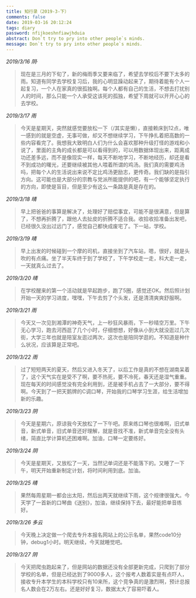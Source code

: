 ```yaml
---
title: 知行录（2019-3-下）
comments: false
date: 2019-03-16 20:12:24
tags: diary
password: nfijkoeshnfiawjhduia
abstract: Don`t try to pry into other people`s minds.
message: Don`t try to pry into other people`s minds.
---
```


*2019/3/16 阴·*

> 现在是三月的下旬了，新的梅雨季又要来临了，希望去学校后不要下太多的雨。知道有同学去学校复习后，我的心明显躁动起来了，期待着能有个人一起复习，一个人在家真的很孤独啊。每个人都有自己的生活，不想去打扰别人的时间，那么只能一个人承受这该死的孤独，希望下周就可以开开心心的去学校。

*2019/3/17 雨*

> 今天是星期天，突然就感觉要放松一下（/其实是懒），直接赖床到12点，唯一感到的就是空虚，无事可做，却又不想继续学习，下午挣扎着把高数的一些内容看完了。我想我大致明白人们为什么会喜欢那种升级打怪的游戏和小说了，里面的主角的成长都是可以看得到的，可以用数据体现出来，距离成功还差多远，而不是像现实一样，每天不断地学习，不断地经历，却还是看不到成功的曙光，还要继续被其他人喂着所谓的鸡汤。我们真的需要鸡汤吗，把每个人的生活说出来说不定比鸡汤更励志，更传奇。我们缺的是指引方向。这可能也是大部分的宗教与党派所能提供的吧，有一个能够坚定执行的方向，即使是盲目，但是至少有这么一条路是真是存在的。

*2019/3/18 晴*

> 早上把爸爸的事算是解决了，处理好了赔偿事宜，可能不是很满意，但是算了，不想再折腾了，跟他人去扯皮的折腾不适合我。收拾收拾准备出发吧，已经很久没出过远门了，感觉自己都快成废宅了。下一站，学校。

*2019/3/19 晴*

> 早上出发的时候碰到一个摩的司机，直接坐到了汽车站，嗯，很好，就是头吹的有点痛。坐了半天车终于到了学校了，下午学校走一走，科大走一走，一天就真么过去了。

*2019/3/20 晴*

> 在学校醒来的第一个活动就是早起跑步，跑了5圈，感觉还OK。然后照计划开始一天的学习进度，嘿嘿，下午去剪了个头发，还是清清爽爽舒服啊。

*2019/3/21 雨*

> 今天又一次见到湘潭的神奇天气，上一秒狂风暴雨，下一秒晴空万里。下午无心学习，跑去河西逛了几个小时，仔细想想，好像从小到大就没逛过几次街，大学三年也就是陪室友逛过两次，这次也是陪同学逛的。不知道是种什么状况，应该算是正常吧。

*2019/3/22 雨*

> 过了短短两天的夏天，然后又进入冬天了，以后工作是真的不想在湖南呆着了，这个天气实在是受不了啊，要不热死，要不冷死，春天还是湿气重重。现在每天的时间感觉没有完全利用到，还是被手机占去了一大部分，要不得啊。今天到了一把天鹅牌的C调口琴，开始我的口琴学习生涯，给生活增加新的乐趣。

*2019/3/23 阴*

> 今天是星期六，原谅我今天放松了一下午吧。原来练口琴也很难啊，旧式单音，新式单音，旧式单音还好理解，就是音找不准，新式单音完全没有头绪，简直比学计算机还困难啊。加油，口琴一定要练好。

*2019/3/24 阴*

> 今天是星期天，又放松了一天，当然记单词还是不能落下的。又睡了一下午，明天开始重新制定计划，将时间利用到底。加油。

*2019/3/25 晴*

> 果然每周星期一都会出太阳，然后出两天就继续下雨，这个规律很强大。今天学了一首新的口琴曲《送别》，加油，继续保持下去，最好能把单音练好。

*2019/3/26 多云*

> 今天晚上决定做一个爬去专升本报名网站上的公示名单，果然code10分钟，debug1小时。明天继续，今天就睡觉吧。

*2019/3/27 阴*

> 今天把爬虫跑起来了，但是网站的数据还没有全部更新完成，只爬到了部分学校的名单，但是已经达到了9000多人，这个报考人数着实是有点吓人，接收专升本学生的本科学校只有10来所，这个竞争真的是激烈啊，预计总报名人数会在2万左右。还是好好复习，数据太大了容易吓着人。